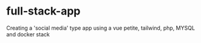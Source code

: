 # full-stack-app

Creating a 'social media' type app using a vue petite, tailwind, php, MYSQL and docker stack
